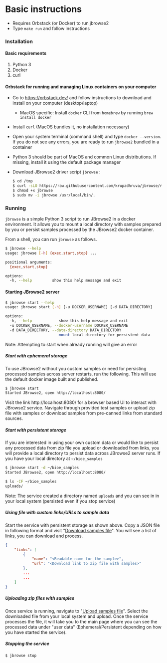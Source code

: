 # Basic instructions

* Requires Orbstack (or Docker) to run jbrowse2
* Type `make run`  and follow instructions

### Installation

#### Basic requirements

1. Python 3
2. Docker
3. curl

#### Orbstack for running and managing Linux containers on your computer

* Go to https://orbstack.dev/ and follow instructions to download and install on your computer (desktop/laptop)

  * MacOS specific: Install `docker` CLI from `homebrew` by running `brew install docker`

* Install `curl` (MacOS bundles it, no installation necessary)

* Open your system terminal (command shell) and type `docker --version`. If you do not see any errors, you are ready to run `jbrowse2` bundled in a container

* Python 3 should be part of MacOS and common Linux distributions. If missing, install it using the default package manager

* Download JBrowse2 driver script `jbrowse` : 

  ```sh
  $ cd /tmp
  $ curl -sLO https://raw.githubusercontent.com/krupadhruva/jbrowse/refs/heads/master/jbrowse
  $ chmod +x jbrowse
  $ sudo mv -i jbrowse /usr/local/bin/.
  ```



### Running

`jbrowse` is a simple Python 3 script to run JBrowse2 in a docker environment. It allows you to mount a local directory with samples prepared by you or persist samples processed by the JBrowse2 docker container.

From a shell, you can run `jbrowse` as follows.

```sh
$ jbrowse --help
usage: jbrowse [-h] {exec,start,stop} ...

positional arguments:
  {exec,start,stop}

options:
  -h, --help         show this help message and exit
```

#### Starting JBrowse2 server

```sh
$ jbrowse start --help
usage: jbrowse start [-h] [-u DOCKER_USERNAME] [-d DATA_DIRECTORY]

options:
  -h, --help            show this help message and exit
  -u DOCKER_USERNAME, --docker-username DOCKER_USERNAME
  -d DATA_DIRECTORY, --data-directory DATA_DIRECTORY
                        mount local directory for persistent data
```

Note: Attempting to start when already running will give an error

##### Start with ephemeral storage

To use JBrowse2 without you custom samples or need for persisting processed samples across server restarts, run the following. This will use the default docker image built and published.

```sh
$ jbrowse start
Started JBrowse2, open http://localhost:8080/
```

Visit the link http://localhost:8080/ for a browser based UI to interact with JBrowse2 service. Navigate through provided test samples or upload zip file with samples or download samples from pre-canned links from standard sources.

##### Start with persistent storage

If you are interested in using your own custom data or would like to persist any processed data from zip file you upload or downloaded from links, you will provide a local directory to persist data across JBrowse2 server runs. If you have your local directory at `~/bioe_samples`

```sh
$ jbrowse start -d ~/bioe_samples
Started JBrowse2, open http://localhost:8080/

$ ls -CF ~/bioe_samples
uploads/
```

Note: The service created a directory named `uploads` and you can see in in your local system (persisted even if you stop service)

##### Using file with custom links/URLs to sample data

Start the service with persistent storage as shown above. Copy a JSON file in following format and visit "[Download samples file](http://localhost:8080/download/)". You will see a list of links, you can download and process.

```json
{
	"links": [
		{
			"name": "<Readable name for the sample>",
			"url": "<Download link to zip file with samples>"
		},
		...
		...
	]
}
```

##### Uploading zip files with samples

Once service is running, navigate to "[Upload samples file](http://localhost:8080/upload/)". Select the downloaded file from your local system and upload. Once the service processes the file, it will take you to the main page where you can see the processed data under "user data" (Ephemeral/Persistent depending on how you have started the service).

##### Stopping the service

```sh
$ jbrowse stop
```
